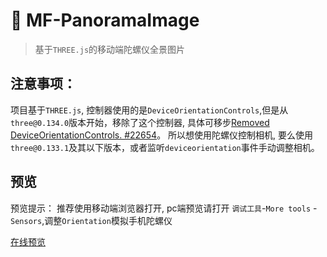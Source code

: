 # 🚀 MF-PanoramaImage

> 基于`THREE.js`的移动端陀螺仪全景图片

## 注意事项：
 项目基于`THREE.js`, 控制器使用的是`DeviceOrientationControls`,但是从`three@0.134.0`版本开始，移除了这个控制器, 具体可移步[Removed DeviceOrientationControls. #22654](https://github.com/mrdoob/three.js/pull/22654)。 所以想使用陀螺仪控制相机, 要么使用`three@0.133.1`及其以下版本，或者监听`deviceorientation`事件手动调整相机。


## 预览

预览提示： 推荐使用移动端浏览器打开, pc端预览请打开 `调试工具`-`More tools` - `Sensors`,调整`Orientation`模拟手机陀螺仪


[在线预览](https://fengtianxi001.github.io/MF-PanoramaImage/)
